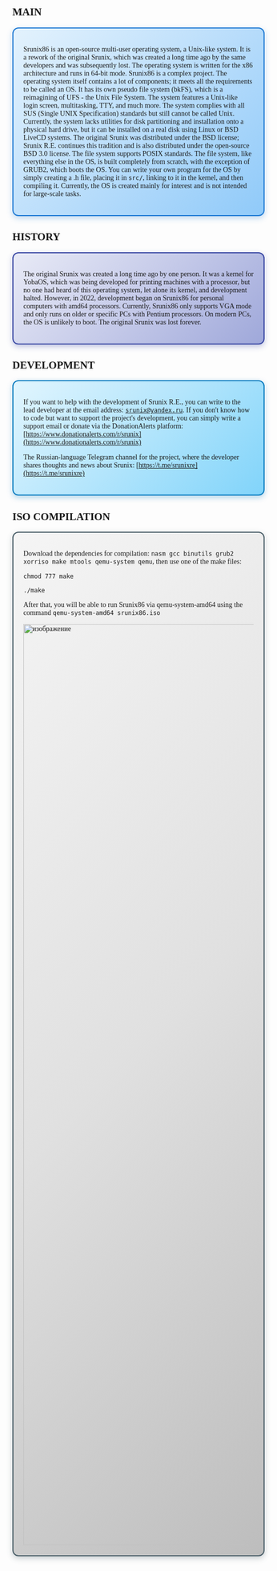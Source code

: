
## <font face="Comic Sans MS">MAIN</font>

<div style="background: linear-gradient(135deg, #E3F2FD 0%, #BBDEFB 50%, #90CAF9 100%); padding: 20px; border-radius: 12px; border: 2px solid #1976D2; box-shadow: 0 4px 12px rgba(25, 118, 210, 0.3); margin: 15px 0; font-family: 'Comic Sans MS', cursive;">

Srunix86 is an open-source multi-user operating system, a Unix-like system. It is a rework of the original Srunix, which was created a long time ago by the same developers and was subsequently lost.
The operating system is written for the x86 architecture and runs in 64-bit mode.
Srunix86 is a complex project. The operating system itself contains a lot of components; it meets all the requirements to be called an OS. It has its own pseudo file system (bkFS), which is a reimagining of UFS - the Unix File System. The system features a Unix-like login screen, multitasking, TTY, and much more. The system complies with all SUS (Single UNIX Specification) standards but still cannot be called Unix.
Currently, the system lacks utilities for disk partitioning and installation onto a physical hard drive, but it can be installed on a real disk using Linux or BSD LiveCD systems. The original Srunix was distributed under the BSD license; Srunix R.E. continues this tradition and is also distributed under the open-source BSD 3.0 license. The file system supports POSIX standards. The file system, like everything else in the OS, is built completely from scratch, with the exception of GRUB2, which boots the OS. You can write your own program for the OS by simply creating a .h file, placing it in `src/`, linking to it in the kernel, and then compiling it. Currently, the OS is created mainly for interest and is not intended for large-scale tasks.

</div>

## <font face="Comic Sans MS">HISTORY</font>

<div style="background: linear-gradient(135deg, #E8EAF6 0%, #C5CAE9 50%, #9FA8DA 100%); padding: 20px; border-radius: 12px; border: 2px solid #303F9F; box-shadow: 0 4px 12px rgba(48, 63, 159, 0.3); margin: 15px 0; font-family: 'Comic Sans MS', cursive;">

The original Srunix was created a long time ago by one person. It was a kernel for YobaOS, which was being developed for printing machines with a processor, but no one had heard of this operating system, let alone its kernel, and development halted. However, in 2022, development began on Srunix86 for personal computers with amd64 processors. Currently, Srunix86 only supports VGA mode and only runs on older or specific PCs with Pentium processors. On modern PCs, the OS is unlikely to boot. The original Srunix was lost forever.

</div>

## <font face="Comic Sans MS">DEVELOPMENT</font>

<div style="background: linear-gradient(135deg, #E1F5FE 0%, #B3E5FC 50%, #81D4FA 100%); padding: 20px; border-radius: 12px; border: 2px solid #0277BD; box-shadow: 0 4px 12px rgba(2, 119, 189, 0.3); margin: 15px 0; font-family: 'Comic Sans MS', cursive;">

If you want to help with the development of Srunix R.E., you can write to the lead developer at the email address: [`srunix@yandex.ru`](mailto:srunix@yandex.ru). If you don't know how to code but want to support the project's development, you can simply write a support email or donate via the DonationAlerts platform:
[https://www.donationalerts.com/r/srunix](https://www.donationalerts.com/r/srunix)

The Russian-language Telegram channel for the project, where the developer shares thoughts and news about Srunix:
[https://t.me/srunixre](https://t.me/srunixre)

</div>

## <font face="Comic Sans MS">ISO COMPILATION</font>

<div style="background: linear-gradient(135deg, #F5F5F5 0%, #E0E0E0 50%, #BDBDBD 100%); padding: 20px; border-radius: 12px; border: 2px solid #455A64; box-shadow: 0 4px 12px rgba(69, 90, 100, 0.3); margin: 15px 0; font-family: 'Comic Sans MS', cursive;">

Download the dependencies for compilation: `nasm gcc binutils grub2 xorriso make mtools qemu-system qemu`, then use one of the make files:

`chmod 777 make`

`./make`

After that, you will be able to run Srunix86 via qemu-system-amd64 using the command `qemu-system-amd64 srunix86.iso`



<img width="1580" height="1836" alt="изображение" src="https://github.com/user-attachments/assets/de51aed7-d9a9-4080-a757-fc2f35478a12" />

</div>
